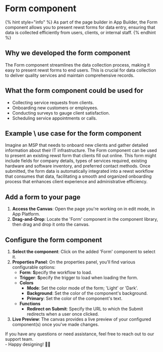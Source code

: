 # Form component

{% hint style="info" %}
As part of the page builder in App Builder, the Form component allows you to present rewst forms for data entry, ensuring that data is collected  efficiently from users, clients, or internal staff.
{% endhint %}

## Why we developed the form component

The Form component streamlines the data collection process, making it easy to present rewst forms to end users.  This is crucial for data collection to deliver quality services and maintain comprehensive records.

## What the form component could be used for

* Collecting service requests from clients.
* Onboarding new customers or employees.
* Conducting surveys to gauge client satisfaction.
* Scheduling service appointments or calls.

## **Example \ use case for the form component**

Imagine an MSP that needs to onboard new clients and gather detailed information about their IT infrastructure. The Form component can be used to present an existing rewst form that clients fill out online. This form might include fields for company details, types of services required, existing hardware and software inventory, and preferred contact methods. Once submitted, the form data is automatically integrated into a rewst workflow that consumes that data, facilitating a smooth and organized onboarding process that enhances client experience and administrative efficiency.

## Add a form to your page

1. **Access the Canvas**: Open the page you're working on in edit mode, in App Platform.
2. **Drag-and-Drop**: Locate the 'Form' component in the component library, then drag and drop it onto the canvas.

## Configure the form component

1. **Select the component**: Click on the added 'Form' component to select it.
2. **Properties Panel**: On the properties panel, you'll find various configurable options:
   * **Form**: **S**pecify the workflow to load.
   * **Trigger**: **S**pecify the trigger to load when loading the form.
   * **Colors**
     * **Mode**: Set the color mode of the form; 'Light' or 'Dark'.
     * **Background**: Set the color of the component's background.
     * **Primary**: Set the color of the component's text.
   * **Functions**
     * **Redirect on Submit**: Specify the URL to which the Submit redirects when a user once clicked.&#x20;
3. **Live Preview**: The canvas provides a live preview of your configured component(s) once you've made changes.



If you have any questions or need assistance, feel free to reach out to our support team.\
&#x20;\- Happy designing! 🎨🚀

